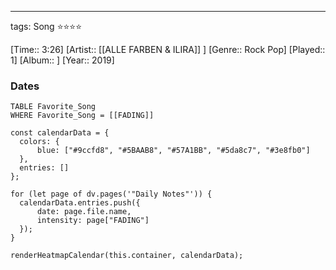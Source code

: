 ---
tags: Song ⭐⭐⭐⭐ 

[Time:: 3:26]
[Artist:: [[ALLE FARBEN & ILIRA]] ]
[Genre:: Rock Pop]
[Played:: 1]
[Album:: ]
[Year:: 2019]
### Dates
````dataview
TABLE Favorite_Song
WHERE Favorite_Song = [[FADING]]
````
  ```dataviewjs
const calendarData = { 
	colors: { 
		blue: ["#9ccfd8", "#5BAAB8", "#57A1BB", "#5da8c7", "#3e8fb0"] 
	}, 
	entries: [] 
}; 

for (let page of dv.pages('"Daily Notes"')) { 
	calendarData.entries.push({ 
		date: page.file.name, 
		intensity: page["FADING"]
	}); 
} 

renderHeatmapCalendar(this.container, calendarData);
```
